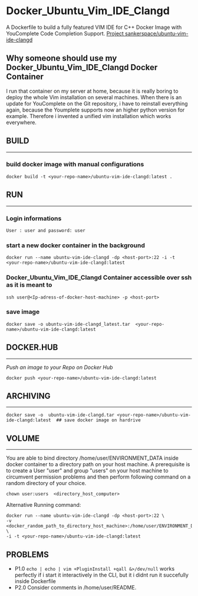 # Docker_Ubuntu_Vim_IDE_Clangd

A Dockerfile to build a fully featured VIM IDE for C++ Docker Image with YouComplete Code Completion Support.
[Project sankerspace/ubuntu-vim-ide-clangd](https://hub.docker.com/repository/docker/sankerspace/ubuntu-vim-ide-clangd)

## Why someone should use my Docker_Ubuntu_Vim_IDE_Clangd Docker Container

I run that container on my server at home, because it is really boring to deploy the whole Vim installation on several machines. When there is an update for YouComplete on the Git repository, i have to reinstall everything again, because the Youmplete supports now an higher python version for example. 
Therefore i invented a unified vim installation which works everywhere.





## BUILD
----------------------------------------------------
### build docker image with manual configurations
	
	
	docker build -t <your-repo-name>/ubuntu-vim-ide-clangd:latest .


## RUN 
----------------------------------------------------

### Login informations

	User : user and password: user
	
### start a new docker container in the background
	
	docker run --name ubuntu-vim-ide-clangd -dp <host-port>:22 -i -t <your-repo-name>/ubuntu-vim-ide-clangd:latest
	
### Docker_Ubuntu_Vim_IDE_Clangd Container accessible over ssh as it is meant to

	ssh user@<Ip-adress-of-docker-host-machine> -p <host-port>
	
	

### save image 

	docker save -o ubuntu-vim-ide-clangd_latest.tar  <your-repo-name>/ubuntu-vim-ide-clangd:latest 
	


## DOCKER.HUB
-------------------------------------------------------

*Push an image to your Repo on Docker Hub*

	docker push <your-repo-name>/ubuntu-vim-ide-clangd:latest

## ARCHIVING
-------------------------------------------------------

	docker save -o  ubuntu-vim-ide-clangd.tar <your-repo-name>/ubuntu-vim-ide-clangd:latest  ## save docker image on hardrive


## VOLUME
---------------------------------------------------------

You are able to bind directory /home/user/ENVIRONMENT_DATA inside docker container to a directory path on your host machine.
A prerequisite is to create a User "user" and group "users" on your host machine to circumvent permission problems and then perform
following command on a random directory of your choice.

	chown user:users  <directory_host_computer>
	
Alternative Running command:

	docker run --name ubuntu-vim-ide-clangd -dp <host-port>:22 \
	-v <docker_random_path_to_directory_host_machine>:/home/user/ENVIRONMENT_DATA \
	-i -t <your-repo-name>/ubuntu-vim-ide-clangd:latest
##  PROBLEMS

- P1.0   `echo | echo | vim +PluginInstall +qall &>/dev/null` works perfectly if i start it interactively in the CLI, but
	it i didnt run it succefully inside Dockerfile
- P2.0 Consider comments in /home/user/README.

